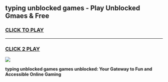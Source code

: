
## typing unblocked games - Play Unblocked Gmaes & Free
<h3>
<a href="https://news.freeplayer.one?title=typing_unblocked_games&ref=16F">CLICK TO PLAY</a></h3>
<hr>

<h3>
<a href="https://news.freeplayer.one?title=typing_unblocked_games&ref=16F">CLICK 2 PLAY</a>
  
</h3>

<a href="https://news.freeplayer.one?title=typing_unblocked_games&ref=16F/"><img src="https://clearcache.store/games.png"></a>


**typing unblocked games games unblocked: Your Gateway to Fun and Accessible Online Gaming**
